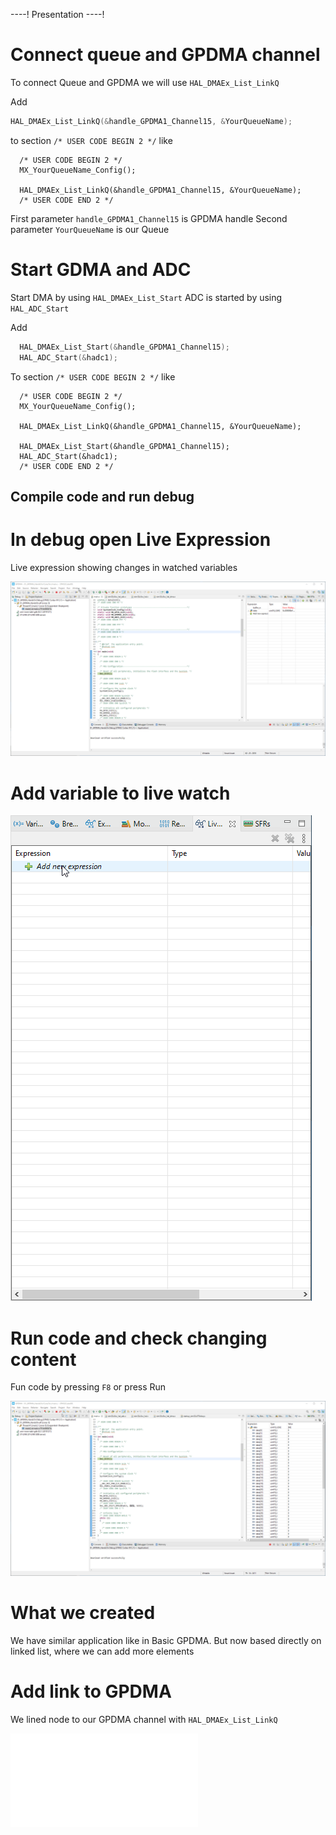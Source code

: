 ----!
Presentation
----!

# Connect queue and GPDMA channel

To connect Queue and GPDMA we will use `HAL_DMAEx_List_LinkQ`

Add

```c
HAL_DMAEx_List_LinkQ(&handle_GPDMA1_Channel15, &YourQueueName);
```

to section `/* USER CODE BEGIN 2 */` like

```c-nc
  /* USER CODE BEGIN 2 */
  MX_YourQueueName_Config();
  
  HAL_DMAEx_List_LinkQ(&handle_GPDMA1_Channel15, &YourQueueName);
  /* USER CODE END 2 */
```

First parameter `handle_GPDMA1_Channel15` is GPDMA handle
Second parameter `YourQueueName` is our Queue

# Start GDMA and ADC

Start DMA by using `HAL_DMAEx_List_Start`
ADC is started by using `HAL_ADC_Start`

Add 

```c
  HAL_DMAEx_List_Start(&handle_GPDMA1_Channel15);
  HAL_ADC_Start(&hadc1);
```

To section `/* USER CODE BEGIN 2 */` like 

```c-nc
  /* USER CODE BEGIN 2 */
  MX_YourQueueName_Config();

  HAL_DMAEx_List_LinkQ(&handle_GPDMA1_Channel15, &YourQueueName);

  HAL_DMAEx_List_Start(&handle_GPDMA1_Channel15);
  HAL_ADC_Start(&hadc1);
  /* USER CODE END 2 */
```

## Compile code and run debug

# In debug open Live Expression

Live expression showing changes in watched variables

![Open Live expression](./img/22_02_03_83.gif)

# Add variable to live watch

![Add to live watch](./img/22_02_03_85.gif)

# Run code and check changing content

Fun code by pressing `F8` or press Run 

![Run code](./img/22_02_03_89.gif)

# What we created

We have similar application like in Basic GPDMA. But now based directly on linked list, where we can add more elements

# Add link to GPDMA

We lined node to our GPDMA channel with `HAL_DMAEx_List_LinkQ`

![link queue](./img/link_queue.json)
